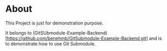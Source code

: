 # About

This Project is just for demonstration purpose.

It belongs to (GitSUbmodule-Example-Backend)[https://github.com/benehmb/GitSubmodule-Example-Backend.git] and is to demonstrate how to use Git Submodule.
